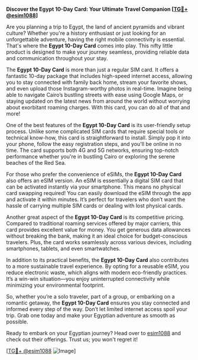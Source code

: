 **Discover the Egypt 10-Day Card: Your Ultimate Travel Companion [[TG💪+ @esim1088](https://t.me/s/esim1088)]**

Are you planning a trip to Egypt, the land of ancient pyramids and vibrant culture? Whether you're a history enthusiast or just looking for an unforgettable adventure, having the right mobile connectivity is essential. That's where the **Egypt 10-Day Card** comes into play. This nifty little product is designed to make your journey seamless, providing reliable data and communication throughout your stay.

The **Egypt 10-Day Card** is more than just a regular SIM card. It offers a fantastic 10-day package that includes high-speed internet access, allowing you to stay connected with family back home, stream your favorite shows, and even upload those Instagram-worthy photos in real-time. Imagine being able to navigate Cairo’s bustling streets with ease using Google Maps, or staying updated on the latest news from around the world without worrying about exorbitant roaming charges. With this card, you can do all of that and more!

One of the best features of the **Egypt 10-Day Card** is its user-friendly setup process. Unlike some complicated SIM cards that require special tools or technical know-how, this card is straightforward to install. Simply pop it into your phone, follow the easy registration steps, and you'll be online in no time. The card supports both 4G and 5G networks, ensuring top-notch performance whether you're in bustling Cairo or exploring the serene beaches of the Red Sea.

For those who prefer the convenience of eSIMs, the **Egypt 10-Day Card** also offers an eSIM version. An eSIM is essentially a digital SIM card that can be activated instantly via your smartphone. This means no physical card swapping required! You can easily download the eSIM through the app and activate it within minutes. It’s perfect for travelers who don’t want the hassle of carrying multiple SIM cards or dealing with lost physical cards.

Another great aspect of the **Egypt 10-Day Card** is its competitive pricing. Compared to traditional roaming services offered by major carriers, this card provides excellent value for money. You get generous data allowances without breaking the bank, making it an ideal choice for budget-conscious travelers. Plus, the card works seamlessly across various devices, including smartphones, tablets, and even smartwatches.

In addition to its practical benefits, the **Egypt 10-Day Card** also contributes to a more sustainable travel experience. By opting for a reusable eSIM, you reduce electronic waste, which aligns with modern eco-friendly practices. It’s a win-win situation—you enjoy uninterrupted connectivity while minimizing your environmental footprint.

So, whether you’re a solo traveler, part of a group, or embarking on a romantic getaway, the **Egypt 10-Day Card** ensures you stay connected and informed every step of the way. Don’t let limited internet access spoil your trip. Grab one today and make your Egyptian adventure as smooth as possible.

Ready to embark on your Egyptian journey? Head over to [esim1088](https://t.me/s/esim1088) and check out their offerings. Trust us; you won't regret it! 

[[TG💪+ @esim1088](https://t.me/s/esim1088) ![Image](https://i.postimg.cc/Y0z9fWf4/image.png)]